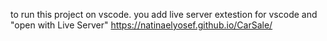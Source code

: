 to run this project  on vscode.
you add live server extestion for vscode    and   "open with Live Server"
https://natinaelyosef.github.io/CarSale/
